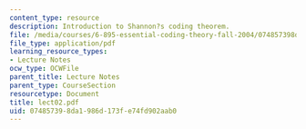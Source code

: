 ```yaml
---
content_type: resource
description: Introduction to Shannon?s coding theorem.
file: /media/courses/6-895-essential-coding-theory-fall-2004/074857398da1986d173fe74fd902aab0_lect02.pdf
file_type: application/pdf
learning_resource_types:
- Lecture Notes
ocw_type: OCWFile
parent_title: Lecture Notes
parent_type: CourseSection
resourcetype: Document
title: lect02.pdf
uid: 07485739-8da1-986d-173f-e74fd902aab0
---
```

